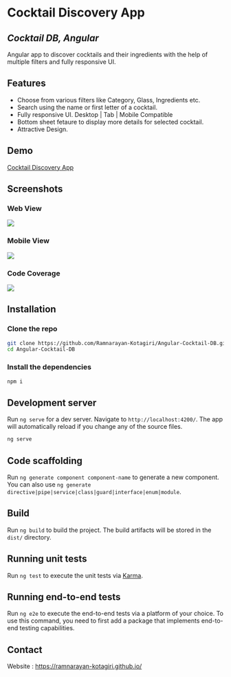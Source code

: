 # Cocktail Discovery App 
## _Cocktail DB, Angular_

Angular app to discover cocktails and their ingredients with the help of multiple filters and fully responsive UI.

## Features

- Choose from various filters like Category, Glass, Ingredients etc.
- Search using the name or first letter of a cocktail.
- Fully responsive UI. Desktop | Tab | Mobile Compatible
- Bottom sheet fetaure to display more details for selected cocktail.
- Attractive Design.

## Demo
[Cocktail Discovery App](https://ramnarayan-kotagiri.github.io/Angular-Cocktail-DB/)

## Screenshots

### Web View

<img src="https://i.ibb.co/MSbbyFs/web-view.gif" align="center" />

### Mobile View

<img src="https://i.ibb.co/2kz6zcM/ezgif-com-gif-maker-2.gif" align="center" />

### Code Coverage

<img src="https://i.ibb.co/8z31XbL/coverage.png" align="center" />

## Installation
### Clone the repo

```sh
git clone https://github.com/Ramnarayan-Kotagiri/Angular-Cocktail-DB.git
cd Angular-Cocktail-DB
```
### Install the dependencies
```sh
npm i
```

## Development server

Run `ng serve` for a dev server. Navigate to `http://localhost:4200/`. The app will automatically reload if you change any of the source files.
```sh
ng serve
```

## Code scaffolding

Run `ng generate component component-name` to generate a new component. You can also use `ng generate directive|pipe|service|class|guard|interface|enum|module`.

## Build

Run `ng build` to build the project. The build artifacts will be stored in the `dist/` directory.

## Running unit tests

Run `ng test` to execute the unit tests via [Karma](https://karma-runner.github.io).

## Running end-to-end tests

Run `ng e2e` to execute the end-to-end tests via a platform of your choice. To use this command, you need to first add a package that implements end-to-end testing capabilities.

## Contact
Website :  https://ramnarayan-kotagiri.github.io/
